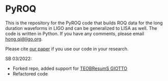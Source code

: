 # PyROQ
This is the repository for the PyROQ code that builds ROQ data for the long duration waveforms in LIGO and can be generalized to LISA as well. The code is written in Python. If you have any comments, please email hong.qi@ligo.org.

Please cite [our paper](https://arxiv.org/abs/2009.13812) if you use our code in your research. 

SB 03/2022:
   * Forked repo, added support for [TEOBResumS GIOTTO](https://bitbucket.org/eob_ihes/teobresums/src/master/)
   * Refactored code
